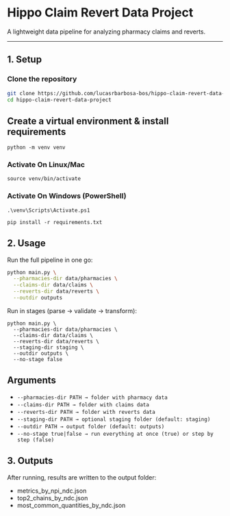 # Hippo Claim Revert Data Project

A lightweight data pipeline for analyzing pharmacy claims and reverts.

---

## 1. Setup

### Clone the repository

```bash
git clone https://github.com/lucasrbarbosa-bos/hippo-claim-revert-data-project.git
cd hippo-claim-revert-data-project
```

## Create a virtual environment & install requirements
```
python -m venv venv
```

### Activate On Linux/Mac
```
source venv/bin/activate
```
### Activate On Windows (PowerShell)

```
.\venv\Scripts\Activate.ps1
```
```
pip install -r requirements.txt
```

## 2. Usage
Run the full pipeline in one go:

```bash
python main.py \
  --pharmacies-dir data/pharmacies \
  --claims-dir data/claims \
  --reverts-dir data/reverts \
  --outdir outputs
```

Run in stages (parse → validate → transform):

```
python main.py \
  --pharmacies-dir data/pharmacies \
  --claims-dir data/claims \
  --reverts-dir data/reverts \
  --staging-dir staging \
  --outdir outputs \
  --no-stage false
```
## Arguments

- `--pharmacies-dir PATH → folder with pharmacy data`
- `--claims-dir PATH → folder with claims data`
- `--reverts-dir PATH → folder with reverts data`
- `--staging-dir PATH → optional staging folder (default: staging)`
- `--outdir PATH → output folder (default: outputs)`
- `--no-stage true|false → run everything at once (true) or step by step (false)`

## 3. Outputs
After running, results are written to the output folder:

- metrics_by_npi_ndc.json
- top2_chains_by_ndc.json
- most_common_quantities_by_ndc.json

